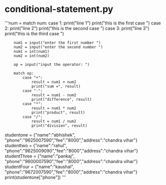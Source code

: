 # conditional-statement.py
'''num =
match num:
    case 1:
        print("line 1")
        print("this is the first case ")
    case 2:
        print("line 2")
        print("this is the second case ")
    case 3:
        print("line 3")
        print("this is the third case ")

        num1 = input("enter the first number ")
        num2 = input("enter the second number ")
        num1 = int(num1)
        num2 = int(num2)

        op = input("input the operator: ")

        match op:
            case "+":
                result = num1 + num2
                print("sum =", result)
            case "-":
                result = num1 - num2
                print("difference", result)
            case "*":
                result = num1 * num2
                print("product", result)
            case "/":
                result = num1 / num2
                print("division", result)





studentone = {"name":"abhishek", "phone":"9625007590","fee":"8000","address":"chandra vihar"}
studenttwo = {"name":"rahul", "phone":"9625009090","fee":"8000","address":"chandra vihar"}
studentThree = {"name":"pankaj", "phone":"9600007590","fee":"8000","address":"chandra vihar"}
studentFour = {"name":"kaushal", "phone":"9672007590","fee":"8000","address":"chandra vihar"}
print(studentone["phone"]) '''
